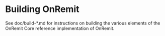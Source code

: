 Building OnRemit
================

See doc/build-*.md for instructions on building the various
elements of the OnRemit Core reference implementation of OnRemit.
